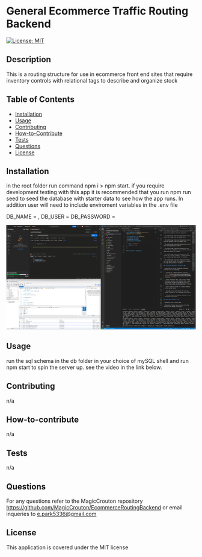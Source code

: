 # General Ecommerce Traffic Routing Backend
[![License: MIT](https://img.shields.io/badge/License-MIT-yellow.svg)](https://opensource.org/licenses/MIT)

## Description

This is a routing structure for use in ecommerce front end sites that require inventory controls with relational tags to describe and organize stock

## Table of Contents

- [Installation](#installation)
- [Usage](#usage)
- [Contributing](#contributing)
- [How-to-Contribute](#how-to-contribute)
- [Tests](#tests)
- [Questions](#questions)
- [License](#license)

## Installation

in the root folder run command npm i > npm start. if you require development testing with this app it is recommended that you run npm run seed to seed the database with starter data to see how the app runs. In addition user will need to include enviroment variables in the .env file 

  DB_NAME = <database name>,
  DB_USER = <db username>
  DB_PASSWORD = <db password>

  [![Watch the video](./Assets/VideoScreenShot.png)](https://drive.google.com/file/d/1f05z8ZWB5x2KoOAIvCvVwuDJ998PI0Gq/view?usp=sharing)

## Usage

run the sql schema in the db folder in your choice of mySQL shell and run npm start to spin the server up. see the video in the link below.


## Contributing

n/a

## How-to-contribute

n/a

## Tests

n/a

## Questions

For any questions refer to the MagicCrouton repository https://github.com/MagicCrouton/EcommerceRoutingBackend 
or email inqueries to e.park5336@gmail.com

## License

This application is covered under the MIT license